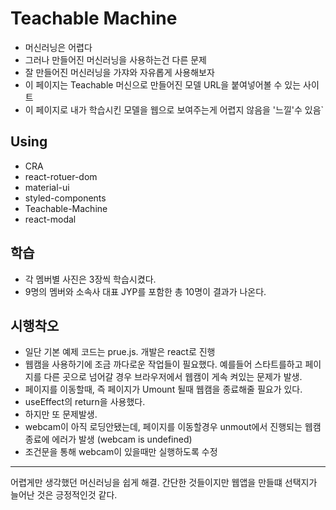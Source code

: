 # Teachable Machine

- 머신러닝은 어렵다
- 그러나 만들어진 머신러닝을 사용하는건 다른 문제
- 잘 만들어진 머신러닝을 가쟈와 자유롭게 사용해보자
- 이 페이지는  Teachable 머신으로 만들어진 모델  URL을 붙여넣어볼 수 있는 사이트
- 이 페이지로 내가 학습시킨 모델을 웹으로 보여주는게 어렵지 않음을 '느낄'수 있음`

## Using

- CRA
- react-rotuer-dom
- material-ui
- styled-components
- Teachable-Machine
- react-modal

## 학습

- 각 멤버별 사진은 3장씩 학습시켰다.
- 9명의 멤버와 소속사 대표 JYP를 포함한 총 10명이 결과가 나온다.

## 시행착오

- 일단 기본 예제 코드는 prue.js. 개발은 react로 진행
- 웹캠을 사용하기에 조금 까다로운 작업들이 필요했다. 예를들어 스타트를하고 페이지를 다른 곳으로 넘어갈 경우 브라우저에서 웹캠이 게속 켜있는 문제가 발생.
- 페이지를 이동할때, 즉 페이지가 Umount 될때 웹캠을 종료해줄 필요가 있다.
- useEffect의 return을 사용했다.
- 하지만 또 문제발생. 
- webcam이 아직 로딩안됐는데, 페이지를 이동할경우 unmout에서 진행되는 웹캠종료에 에러가 발생 (webcam is undefined)
- 조건문을 통해 webcam이 있을때만 실행하도록 수정

----

어렵게만 생각했던 머신러닝을 쉽게 해결. 간단한 것들이지만 웹앱을 만들떄 선택지가 늘어난 것은 긍정적인것 같다.


